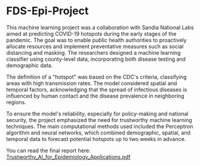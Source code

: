# FDS-Epi-Project

This machine learning project was a collaboration with Sandia National Labs aimed at predicting COVID-19 hotspots during the early stages of the pandemic. The goal was to enable public health authorities to proactively allocate resources and implement preventative measures such as social distancing and masking. The researchers designed a machine learning classifier using county-level data, incorporating both disease testing and demographic data.


The definition of a "hotspot" was based on the CDC's criteria, classifying areas with high transmission rates. The model considered spatial and temporal factors, acknowledging that the spread of infectious diseases is influenced by human contact and the disease prevalence in neighboring regions.

To ensure the model's reliability, especially for policy-making and national security, the project emphasized the need for trustworthy machine learning techniques. The main computational methods used included the Perceptron algorithm and neural networks, which combined demographic, spatial, and temporal data to forecast potential hotspots up to two weeks in advance.

You can read the final report here: [Trustworthy_AI_for_Epidemiology_Applications.pdf](https://github.com/ecthompsoncodes/FDS-Epi-Project/files/15179439/Trustworthy_AI_for_Epidemiology_Applications.pdf)
